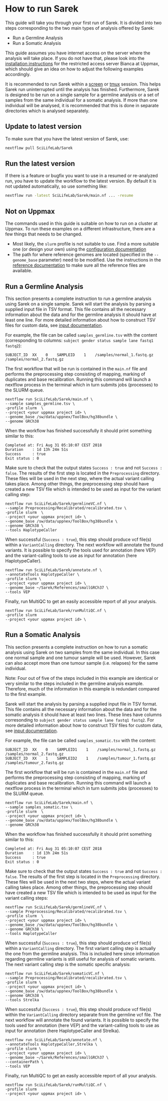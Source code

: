 # How to run Sarek

This guide will take you through your first run of Sarek.
It is divided into two steps corresponding to the two main types of analysis offered by Sarek:
 - Run a Germline Analysis
 - Run a Somatic Analysis

This guide assumes you have internet access on the server where the analysis will take place. If you do not have that, please look into the [installation instructions](INSTALL_BIANCA.md) for the restricted access server Bianca at Uppmax, which should give an idea on how to adjust the following examples accordingly.


It is recommended to run Sarek within a [screen](https://www.gnu.org/software/screen/) or [tmux](https://tmux.github.io/) session.
This helps Sarek run uninterrupted until the analysis has finished.
Furthermore, Sarek is designed to be run on a single sample for a germline analysis or a set of samples from the same individual for a somatic analysis.
If more than one individual will be analysed, it is recommended that this is done in separate directories which is analysed separately.


## Update to latest version

To make sure that you have the latest version of Sarek, use:

```bash
nextflow pull SciLifeLab/Sarek
```

## Run the latest version

If there is a feature or bugfix you want to use in a resumed or re-analyzed run, you have to update the workflow to the latest version.
By default it is not updated automatically, so use something like:

```bash
nextflow run -latest SciLifeLab/Sarek/main.nf ... -resume
```

## Not on Uppmax
The commands used in this guide is suitable on how to run on a cluster at Uppmax.
To run these examples on a different infrastructure, there are a few things that needs to be changed.

 - Most likely, the `slurm` profile is not suitable to use.
 Find a more suitable one (or design your own) using the [configuration documentation](CONFIG.md)
 - The path for where reference genomes are located (specified in the `--genome_base` parameter) need to be modified.
 Use the instructions in the [reference documentation](REFERENCES.md) to make sure all the reference files are available.


## Run a Germline Analysis
This section presents a complete instruction to run a germline analysis using Sarek on a single sample.
Sarek will start the analysis by parsing a supplied input file in TSV format.
This file contains all the necessary information about the data and for the germline analysis it should have at least one line.
For more detailed information about how to construct TSV files for custom data, see [input documentation](INPUT.md).

For example, the file can be called `samples_germline.tsv` with the content (corresponding to columns: `subject gender status sample lane fastq1 fastq2`):

```
SUBJECT_ID  XX    0    SAMPLEID    1    /samples/normal_1.fastq.gz    /samples/normal_2.fastq.gz
```

The first workflow that will be run is contained in the `main.nf` file and performs the preprocessing step consisting of mapping, marking of duplicates and base recalibration. Running this command will launch a nextflow process in the terminal which in turn submits jobs (processes) to the SLURM queue.
```
nextflow run SciLifeLab/Sarek/main.nf \
--sample samples_germline.tsv \
-profile slurm  \
--project <your uppmax project id> \
--genome_base /sw/data/uppnex/ToolBox/hg38bundle \
--genome GRCh38
```

When the workflow has finished successfully it should print something similar to this:
```
Completed at: Fri Aug 31 05:10:07 CEST 2018
Duration    : 1d 13h 24m 51s
Success     : true
Exit status : 0
```
Make sure to check that the output states `Success : true` and not `Success : false`.
The results of the first step is located in the `Preprocessing` directory.
These files will be used in the next step, where the actual variant calling takes place.
Among other things, the preprocessing step should have created a new TSV file which is intended to be used as input for the variant calling step:
```
nextflow run SciLifeLab/Sarek/germlineVC.nf \
--sample Preprocessing/Recalibrated/recalibrated.tsv \
-profile slurm  \
--project <your uppmax project id> \
--genome_base /sw/data/uppnex/ToolBox/hg38bundle \
--genome GRCh38 \
--tools HaplotypeCaller
```
When successful (`Success : true`), this step should produce vcf file(s) within a `VariantCalling` directory.
The next workflow will annotate the found variants.
It is possible to specify the tools used for annotation (here VEP) and the variant-calling tools to use as input for annotation (here HaplotypeCaller).
```
nextflow run SciLifeLab/Sarek/annotate.nf \
--annotateTools HaplotypeCaller \
-profile slurm \
--project <your uppmax project id> \
--genome_base ~/Sarek/References/smallGRCh37 \
--tools VEP
```

Finally, run MultiQC to get an easily accessible report of all your analysis.
```
nextflow run SciLifeLab/Sarek/runMultiQC.nf \
-profile slurm
--project <your uppmax project id> \
```
## Run a Somatic Analysis

This section presents a complete instruction on how to run a somatic analysis using Sarek on two  samples from the same individual. In this case one normal sample and one tumour sample will be used. However, Sarek can also accept more than one tumour sample (i.e. relapses) for the same individual.

Note: Four out of five of the steps included in this example are identical or very similar to the steps included in the germline analysis example. Therefore, much of the information in this example is redundant compared to the first example.

Sarek will start the analysis by parsing a supplied input file in TSV format.
This file contains all the necessary information about the data and for the somatic analysis it should have at least two lines.
These lines have columns corresonding to `subject gender status sample lane fastq1 fastq2`.
For more detailed information about how to construct TSV files for custom data, see [input documentation](INPUT.md).

For example, the file can be called `samples_somatic.tsv` with the content:

```
SUBJECT_ID  XX    0    SAMPLEID1    1    /samples/normal_1.fastq.gz    /samples/normal_2.fastq.gz
SUBJECT_ID  XX    1    SAMPLEID2    1    /samples/tumour_1.fastq.gz    /samples/tumour_2.fastq.gz
```
The first workflow that will be run is contained in the `main.nf` file and performs the preprocessing step consisting of mapping, marking of duplicates and base recalibration. Running this command will launch a nextflow process in the terminal which in turn submits jobs (processes) to the SLURM queue.
```
nextflow run SciLifeLab/Sarek/main.nf \
--sample samples_somatic.tsv \
-profile slurm  \
--project <your uppmax project id> \
--genome_base /sw/data/uppnex/ToolBox/hg38bundle \
--genome GRCh38
```

When the workflow has finished successfully it should print something similar to this:
```
Completed at: Fri Aug 31 05:10:07 CEST 2018
Duration    : 1d 13h 24m 51s
Success     : true
Exit status : 0
```

Make sure to check that the output states `Success : true` and not `Success : false`.
The results of the first step is located in the `Preprocessing` directory.
These files will be used in the next two steps, where the actual variant calling takes place.
Among other things, the preprocessing step should have created a new TSV file which is intended to be used as input for the variant calling steps:

```
nextflow run SciLifeLab/Sarek/germlineVC.nf \
--sample Preprocessing/Recalibrated/recalibrated.tsv \
-profile slurm  \
--project <your uppmax project id> \
--genome_base /sw/data/uppnex/ToolBox/hg38bundle \
--genome GRCh38 \
--tools HaplotypeCaller
```
When successful (`Success : true`), this step should produce vcf file(s) within a `VariantCalling` directory.
The first variant calling step is actually the one from the germline analysis.
This is included here since information regarding germline variants is still useful for analysis of somatic variants.
The next variant calling step is the somatic specific analysis:
```
nextflow run SciLifeLab/Sarek/somaticVC.nf \
--sample Preprocessing/Recalibrated/recalibrated.tsv \
-profile slurm \
--project <your uppmax project id> \
--genome_base /sw/data/uppnex/ToolBox/hg38bundle \
--genome GRCh38 \
--tools Strelka
```
When successful (`Success : true`), this step should produce vcf file(s) within the `VariantCalling` directory separate from the germline vcf file.
The next workflow will annotate the found variants.
It is possible to specify the tools used for annotation (here VEP) and the variant-calling tools to use as input for annotation (here HaplotypeCaller and Strelka).
```
nextflow run SciLifeLab/Sarek/annotate.nf \
--annotateTools HaplotypeCaller,Strelka \
-profile slurm \
--project <your uppmax project id> \
--genome_base ~/Sarek/References/smallGRCh37 \
--containerPath \
--tools VEP
```

Finally, run MultiQC to get an easily accessible report of all your analysis.
```
nextflow run SciLifeLab/Sarek/runMultiQC.nf \
-profile slurm
--project <your uppmax project id> \
```
